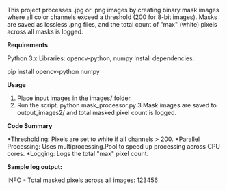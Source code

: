 This project processes .jpg or .png images by creating binary mask images where all color channels exceed a threshold (200 for 8-bit images). Masks are saved as lossless .png files, and the total count of "max" (white) pixels across all masks is logged.

**Requirements**

Python 3.x
Libraries: opencv-python, numpy
Install dependencies:

pip install opencv-python numpy

**Usage**
1. Place input images in the images/ folder.
2. Run the script.
  python mask_processor.py
3.Mask images are saved to output_images2/ and total masked pixel count is logged.

**Code Summary**

*Thresholding: Pixels are set to white if all channels > 200.
*Parallel Processing: Uses multiprocessing.Pool to speed up processing across CPU cores.
*Logging: Logs the total "max" pixel count.

**Sample log output:**

INFO - Total masked pixels across all images: 123456
